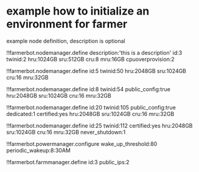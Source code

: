 
# example how to initialize an environment for farmer


example node definition, description is optional

!!farmerbot.nodemanager.define
    description:'this is a description'
    id:3 
    twinid:2
    hru:1024GB
    sru:512GB
    cru:8
    mru:16GB
    cpuoverprovision:2

!!farmerbot.nodemanager.define
    id:5
    twinid:50
    hru:2048GB
    sru:1024GB
    cru:16
    mru:32GB

!!farmerbot.nodemanager.define
    id:8
    twinid:54
    public_config:true
    hru:2048GB
    sru:1024GB
    cru:16
    mru:32GB

!!farmerbot.nodemanager.define
    id:20
    twinid:105
    public_config:true
    dedicated:1
    certified:yes
    hru:2048GB
    sru:1024GB
    cru:16
    mru:32GB

!!farmerbot.nodemanager.define
    id:25
    twinid:112
    certified:yes
    hru:2048GB
    sru:1024GB
    cru:16
    mru:32GB
    never_shutdown:1

!!farmerbot.powermanager.configure
    wake_up_threshold:80
    periodic_wakeup:8:30AM


!!farmerbot.farmmanager.define
    id:3
    public_ips:2
